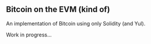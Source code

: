 ## Bitcoin on the EVM (kind of)

An implementation of Bitcoin using only Solidity (and Yul). 

Work in progress...